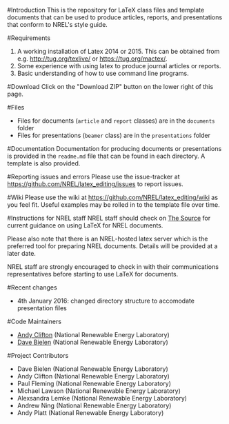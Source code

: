 #Introduction
This is the repository for LaTeX class files and template documents that can be used to produce articles, reports, and presentations that conform to NREL's style guide. 

#Requirements
1. A working installation of Latex 2014 or 2015. This can be obtained from e.g. http://tug.org/texlive/ or https://tug.org/mactex/.
2. Some experience with using latex to produce journal articles or reports.
3. Basic understanding of how to use command line programs.

#Download
Click on the "Download ZIP" button on the lower right of this page. 

#Files
* Files for documents (`article` and `report` classes) are in the `documents` folder
* Files for presentations (`beamer` class) are in the `presentations` folder

#Documentation
Documentation for producing documents or presentations is provided in the `readme.md` file that can be found in each directory. A template is also provided.

#Reporting issues and errors
Please use the issue-tracker at https://github.com/NREL/latex_editing/issues to report issues.

#Wiki
Please use the wiki at https://github.com/NREL/latex_editing/wiki as you feel fit. Useful examples may be rolled in to the template file over time.

#Instructions for NREL staff
NREL staff should check on [The Source](http://thesource.nrel.gov/communications/templates.html) for current guidance on using LaTeX for NREL documents.

Please also note that there is an NREL-hosted latex server which is the preferred tool for preparing NREL documents. Details will be provided at a later date. 

NREL staff are strongly encouraged to check in with their communications representatives before starting to use LaTeX for documents.

#Recent changes
* 4th January 2016: changed directory structure to accomodate presentation files

#Code Maintainers
* [Andy Clifton](mailto:andrew.clifton@nrel.gov) (National Renewable Energy Laboratory)
* [Dave Bielen]() (National Renewable Energy Laboratory)

#Project Contributors
* Dave Bielen (National Renewable Energy Laboratory)
* Andy Clifton (National Renewable Energy Laboratory)
* Paul Fleming (National Renewable Energy Laboratory)
* Michael Lawson (National Renewable Energy Laboratory)
* Alexsandra Lemke (National Renewable Energy Laboratory)
* Andrew Ning (National Renewable Energy Laboratory)
* Andy Platt (National Renewable Energy Laboratory)

